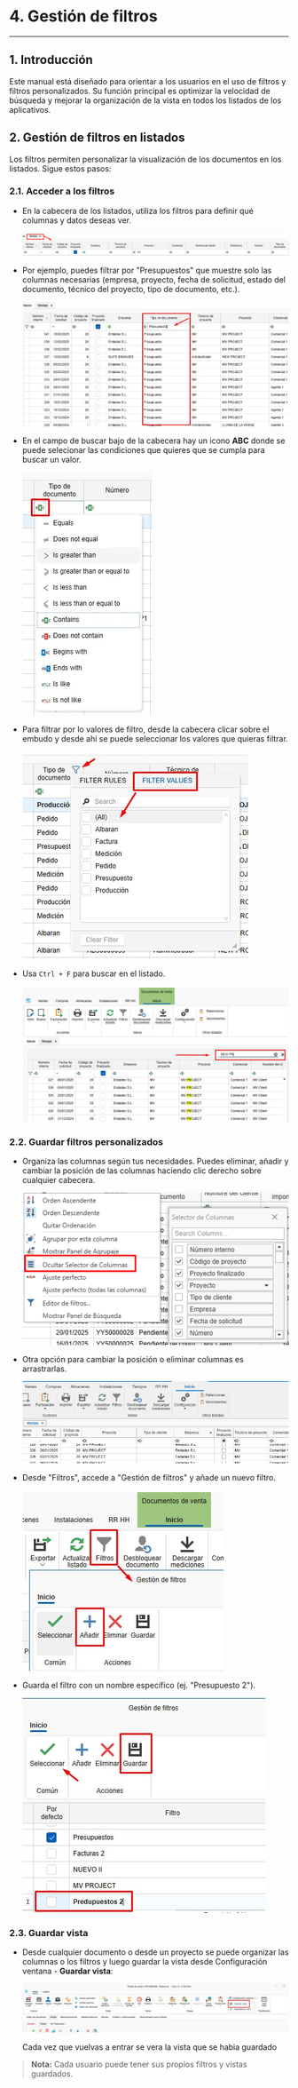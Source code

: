 # 4. Gestión de filtros

---

## 1. Introducción
Este manual está diseñado para orientar a los usuarios en el uso de filtros y filtros personalizados. Su función principal es optimizar la velocidad de búsqueda y mejorar la organización de la vista en todos los listados de los aplicativos.

## 2. Gestión de filtros en listados

Los filtros permiten personalizar la visualización de los documentos en los listados. Sigue estos pasos:

### 2.1. Acceder a los filtros
- En la cabecera de los listados, utiliza los filtros para definir qué columnas y datos deseas ver.

  ![Facturas](Imagenes/UT_Gestion_Filtros/cabecera.jpg)

- Por ejemplo, puedes filtrar por "Presupuestos" que muestre solo las columnas necesarias (empresa, proyecto, fecha de solicitud, estado del documento, técnico del proyecto, tipo de documento, etc.).

  ![Filtros](Imagenes/UT_Gestion_Filtros/filtros2.jpg)

- En el campo de buscar bajo de la cabecera hay un icono **ABC** donde se puede selecionar las condiciones que quieres que se cumpla para buscar un valor.

  ![Condiciones filtro](Imagenes/UT_Gestion_Filtros/condiciones.jpg) 

- Para filtrar por lo valores de filtro, desde la cabecera clicar sobre el embudo y desde ahi se puede seleccionar los valores que quieras filtrar.

  ![Valores filtros](Imagenes/UT_Gestion_Filtros/valores_filtros.jpg)

- Usa `Ctrl + F` para buscar en el listado.

  ![Buscar](Imagenes/UT_Gestion_Filtros/buscar.jpg)

### 2.2. Guardar filtros personalizados
- Organiza las columnas según tus necesidades. Puedes eliminar, añadir y cambiar la posición de las columnas haciendo clic derecho sobre cualquier cabecera.

  ![Organizar filtro](Imagenes/UT_Gestion_Filtros/organizar_filtro.jpg)

- Otra opción para cambiar la posición o eliminar columnas es arrastrarlas.

  ![Eliminar columnas](Imagenes/UT_Gestion_Filtros/eliminar_columnas.gif)

- Desde "Filtros", accede a "Gestión de filtros" y añade un nuevo filtro.

  ![Nuevo filtro](Imagenes/UT_Gestion_Filtros/nuevo_filtro.jpg)

- Guarda el filtro con un nombre específico (ej. "Presupuesto 2").

  ![Nuevo filtro](Imagenes/UT_Gestion_Filtros/nuevo_filtro2.jpg)

### 2.3. Guardar vista
- Desde cualquier documento o desde un proyecto se puede organizar las columnas o los filtros y luego guardar la vista desde Configuración ventana - **Guardar vista**:

  ![Nuevo filtro](Imagenes/UT_Gestion_Filtros/guardar_vista.jpg)

  Cada vez que vuelvas a entrar se vera la vista que se habia guardado



> **Nota:** Cada usuario puede tener sus propios filtros y vistas guardados.

